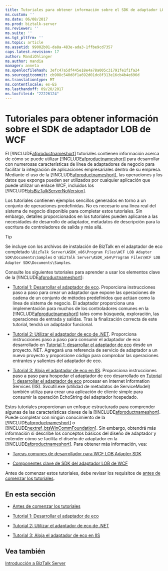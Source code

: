 ```yaml
---
title: Tutoriales para obtener información sobre el SDK de adaptador LOB de WCF | Documentos de Microsoft
ms.custom: ''
ms.date: 06/08/2017
ms.prod: biztalk-server
ms.reviewer: ''
ms.suite: ''
ms.tgt_pltfrm: ''
ms.topic: article
ms.assetid: 99002b01-da8a-483e-ada3-1ffbe9cd7357
caps.latest.revision: 17
author: MandiOhlinger
ms.author: mandia
manager: anneta
ms.openlocfilehash: 3efc47a5df445e18e4a78a005c31791fe1f1fa24
ms.sourcegitcommit: cb908c540d8f1a692d01dc8f313e16cb4b4e696d
ms.translationtype: MT
ms.contentlocale: es-ES
ms.lasthandoff: 09/20/2017
ms.locfileid: "22226124"
---
```

# <a name="tutorials-to-learn-the-wcf-lob-adapter-sdk"></a>Tutoriales para obtener información sobre el SDK de adaptador LOB de WCF
El [!INCLUDE[afproductnameshort](../../includes/afproductnameshort-md.md)] tutoriales contienen información acerca de cómo se puede utilizar [!INCLUDE[afproductnameshort](../../includes/afproductnameshort-md.md)] para desarrollar con numerosas características de línea de adaptadores de negocio para facilitar la integración de aplicaciones empresariales dentro de su empresa. Mediante el uso de la [!INCLUDE[afproductnameshort](../../includes/afproductnameshort-md.md)], las operaciones y los datos que exponga pueden ser utilizados por cualquier aplicación que puede utilizar un enlace WCF, incluidos los [!INCLUDE[btsBizTalkServerNoVersion](../../includes/btsbiztalkservernoversion-md.md)].  
  
 Los tutoriales contienen ejemplos sencillos generados en torno a un conjunto de operaciones predefinidas. No es necesario una línea real del sistema de negocio disponible para completar estos tutoriales. Sin embargo, detalles proporcionados en los tutoriales pueden aplicarse a las necesidades de desarrollo de adaptador, metadatos de descripción para la escritura de controladores de salida y más allá.  

> [!TIP]
> Se incluye con los archivos de instalación de BizTalk en el adaptador de eco completado `\BizTalk Server\ASDK_x86\Program Files\WCF LOB Adapter SDK\Documents\Samples` o `\BizTalk Server\ASDK_x64\Program Files\WCF LOB Adapter SDK\Documents\Samples`.
  
 Consulte los siguientes tutoriales para aprender a usar los elementos clave de la [!INCLUDE[afproductnameshort](../../includes/afproductnameshort-md.md)]:  
  
-   [Tutorial 1: Desarrollar el adaptador de eco](../../adapters-and-accelerators/wcf-lob-adapter-sdk/tutorial-1-develop-the-echo-adapter.md). Proporciona instrucciones paso a paso para crear un adaptador que expone las operaciones de cadena de un conjunto de métodos predefinidos que actúan como la línea de sistema de negocio. El adaptador proporciona una implementación para muchos de los controladores comunes en la [!INCLUDE[afproductnameshort](../../includes/afproductnameshort-md.md)] tales como búsqueda, exploración, las operaciones de entrada y salidas. Tras la finalización correcta de este tutorial, tendrá un adaptador funcional.  
  
-   [Tutorial 2: Utilizar el adaptador de eco de .NET](../../adapters-and-accelerators/wcf-lob-adapter-sdk/tutorial-2-consume-the-echo-adapter-from-net.md). Proporciona instrucciones paso a paso para consumir el adaptador de eco desarrollado en [Tutorial 1: desarrollar el adaptador de eco](../../adapters-and-accelerators/wcf-lob-adapter-sdk/tutorial-1-develop-the-echo-adapter.md) desde un proyecto. NET. Agregará una referencia de servicio de adaptador a un nuevo proyecto y proporcione código para comprobar las operaciones entrantes y salientes del adaptador de eco.  
  
-   [Tutorial 3: Aloja el adaptador de eco en IIS](../../adapters-and-accelerators/wcf-lob-adapter-sdk/tutorial-3-hosting-the-echo-adapter-in-iis.md). Proporciona instrucciones paso a paso para hospedar el adaptador de eco desarrollado en [Tutorial 1: desarrollar el adaptador de eco](../../adapters-and-accelerators/wcf-lob-adapter-sdk/tutorial-1-develop-the-echo-adapter.md) procesar en Internet Information Services (IIS). Svcutil.exe (utilidad de metadatos de ServiceModel) también utiliza para crear una aplicación de cliente simple para consumir la operación EchoString del adaptador hospedado.  
  
 Estos tutoriales proporcionan un enfoque estructurado para comprender algunas de las características claves de la [!INCLUDE[afproductnameshort](../../includes/afproductnameshort-md.md)]. Puede completar con ningún conocimiento de la [!INCLUDE[afproductnameshort](../../includes/afproductnameshort-md.md)] o [!INCLUDE[nextref_btsWinCommFoundation](../../includes/nextref-btswincommfoundation-md.md)]. Sin embargo, obtendrá más información si describe los conceptos básicos del diseño de adaptador y entender cómo se facilita el diseño de adaptador en la [!INCLUDE[afproductnameshort](../../includes/afproductnameshort-md.md)]. Para obtener más información, vea:  
  
-   [Tareas comunes de desarrollador para WCF LOB Adapter SDK](../../adapters-and-accelerators/wcf-lob-adapter-sdk/common-developer-tasks-for-the-wcf-lob-adapter-sdk.md)  
  
-   [Componentes clave de SDK del adaptador LOB de WCF](../../adapters-and-accelerators/wcf-lob-adapter-sdk/key-components-of-the-wcf-lob-adapter-sdk.md)  
  
 Antes de comenzar estos tutoriales, debe revisar los requisitos de [antes de comenzar los tutoriales](../../core/before-you-begin-the-tutorial.md).  
  
 
## <a name="in-this-section"></a>En esta sección  
  
-   [Antes de comenzar los tutoriales](../../core/before-you-begin-the-tutorial.md)  
  
-   [Tutorial 1: Desarrollar el adaptador de eco](../../adapters-and-accelerators/wcf-lob-adapter-sdk/tutorial-1-develop-the-echo-adapter.md)  
  
-   [Tutorial 2: Utilizar el adaptador de eco de .NET](../../adapters-and-accelerators/wcf-lob-adapter-sdk/tutorial-2-consume-the-echo-adapter-from-net.md)  
  
-   [Tutorial 3: Aloja el adaptador de eco en IIS](../../adapters-and-accelerators/wcf-lob-adapter-sdk/tutorial-3-hosting-the-echo-adapter-in-iis.md)  
  
## <a name="see-also"></a>Vea también  
 [Introducción a BizTalk Server](../../core/getting-started-with-biztalk-server.md)